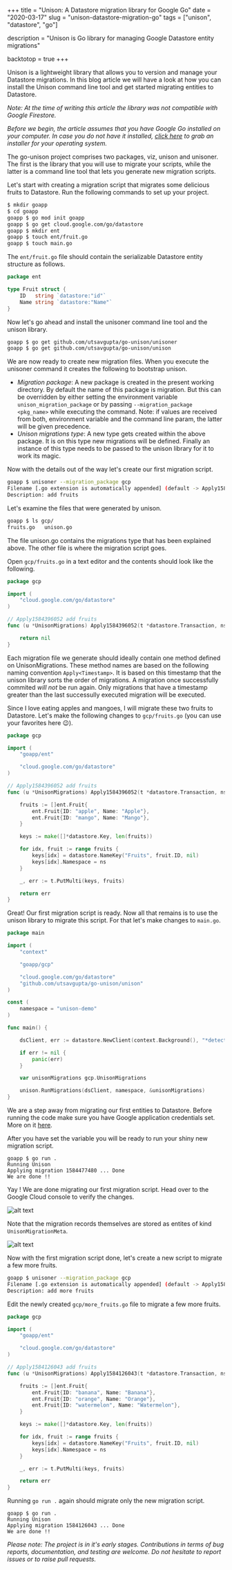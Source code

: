 +++
title = "Unison: A Datastore migration library for Google Go"
date = "2020-03-17"
slug = "unison-datastore-migration-go"
tags = ["unison", "datastore", "go"]

description = "Unison is Go library for managing Google Datastore entity migrations"

backtotop = true
+++

Unison is a lightweight library that allows you to version and manage your Datastore migrations. In this blog article we will have a look at how you can install the Unison command line tool and get started migrating entities to Datastore.

*Note: At the time of writing this article the library was not compatible with Google Firestore.*

*Before we begin, the article assumes that you have Google Go installed on your computer. In case you do not have it installed, [click here](https://golang.org/dl/) to grab an installer for your operating system.* 

The go-unison project comprises two packages, viz, unison and unisoner. The first is the library that you will use to migrate your scripts, while the latter is a command line tool that lets you generate new migration scripts.

Let's start with creating a migration script that migrates some delicious fruits to Datastore. Run the following commands to set up your project.

```bash
$ mkdir goapp
$ cd goapp
goapp $ go mod init goapp
goapp $ go get cloud.google.com/go/datastore
goapp $ mkdir ent
goapp $ touch ent/fruit.go
goapp $ touch main.go
```
The `ent/fruit.go` file should contain the serializable Datastore entity structure as follows.

```go
package ent

type Fruit struct {
    ID   string `datastore:"id"`
    Name string `datastore:"Name"`
}
```

Now let's go ahead and install the unisoner command line tool and the unison library.

```bash
goapp $ go get github.com/utsavgupta/go-unison/unisoner
goapp $ go get github.com/utsavgupta/go-unison/unison
```

We are now ready to create new migration files. When you execute the unisoner command it creates the following to bootstrap unison.

- *Migration package*: A new package is created in the present working directory. By default the name of this package is migration. But this can be overridden by either setting the environment variable `unison_migration_package` or by passing `--migration_package <pkg_name>` while executing the command. Note: if values are received from both, environment variable and the command line param, the latter will be given precedence.
- *Unison migrations type*: A new type gets created within the above package. It is on this type new migrations will be defined. Finally an instance of this type needs to be passed to the unison library for it to work its magic.

Now with the details out of the way let's create our first migration script.

```bash
goapp $ unisoner --migration_package gcp
Filename [.go extension is automatically appended] (default -> Apply1584396052): fruits
Description: add fruits
```

Let's examine the files that were generated by unison.

```bash
goapp $ ls gcp/
fruits.go   unison.go
```

The file unison.go contains the migrations type that has been explained above. The other file is where the migration script goes. 

Open `gcp/fruits.go` in a text editor and the contents should look like the following.

```go
package gcp

import (
    "cloud.google.com/go/datastore"
)

// Apply1584396052 add fruits
func (u *UnisonMigrations) Apply1584396052(t *datastore.Transaction, ns string) error {

    return nil
}
```

Each migration file we generate should ideally contain one method defined on UnisonMigrations. These method names are based on the following naming convention `Apply<Timestamp>`. It is based on this timestamp that the unison library sorts the order of migrations. A migration once successfully commited *will not* be run again. Only migrations that have a timestamp greater than the last successully executed migration will be executed.

Since I love eating apples and mangoes, I will migrate these two fruits to Datastore. Let's make the following changes to `gcp/fruits.go` (you can use your favorites here 😉).

```go
package gcp

import (
    "goapp/ent"

    "cloud.google.com/go/datastore"
)

// Apply1584396052 add fruits
func (u *UnisonMigrations) Apply1584396052(t *datastore.Transaction, ns string) error {

    fruits := []ent.Fruit{
		ent.Fruit{ID: "apple", Name: "Apple"},
		ent.Fruit{ID: "mango", Name: "Mango"},
	}

	keys := make([]*datastore.Key, len(fruits))

	for idx, fruit := range fruits {
		keys[idx] = datastore.NameKey("Fruits", fruit.ID, nil)
	    keys[idx].Namespace = ns
	}

	_, err := t.PutMulti(keys, fruits)

	return err
}
```

Great! Our first migration script is ready. Now all that remains is to use the unison library to migrate this script. For that let's make changes to `main.go`.

```go
package main

import (
    "context"

    "goapp/gcp"

    "cloud.google.com/go/datastore"
    "github.com/utsavgupta/go-unison/unison"
)

const (
	namespace = "unison-demo"
)

func main() {

	dsClient, err := datastore.NewClient(context.Background(), "*detect-project-id*")

	if err != nil {
		panic(err)
	}

	var unisonMigrations gcp.UnisonMigrations

	unison.RunMigrations(dsClient, namespace, &unisonMigrations)
}
```

We are a step away from migrating our first entities to Datastore. Before running the code make sure you have Google application credentials set. More on it [here](https://cloud.google.com/docs/authentication/production).

After you have set the variable you will be ready to run your shiny new migration script.

```text
goapp $ go run .
Running Unison
Applying migration 1584477480 ... Done
We are done !!
```
Yay ! We are done migrating our first migration script. Head over to the Google Cloud console to verify the changes.

![alt text](/img/unison-fruit-1.png "Fruit entities on Datastore")

Note that the migration records themselves are stored as entites of kind `UnisonMigrationMeta`.

![alt text](/img/unison-migrations-1.png "Migration entities")

Now with the first migration script done, let's create a new script to migrate a few more fruits.

```bash
goapp $ unisoner --migration_package gcp
Filename [.go extension is automatically appended] (default -> Apply1584126043): more_fruits
Description: add more fruits
```
Edit the newly created `gcp/more_fruits.go` file to migrate a few more fruits.

```go
package gcp

import (
    "goapp/ent"

    "cloud.google.com/go/datastore"
)

// Apply1584126043 add fruits
func (u *UnisonMigrations) Apply1584126043(t *datastore.Transaction, ns string) error {

    fruits := []ent.Fruit{
		ent.Fruit{ID: "banana", Name: "Banana"},
		ent.Fruit{ID: "orange", Name: "Orange"},
		ent.Fruit{ID: "watermelon", Name: "Watermelon"},
	}

	keys := make([]*datastore.Key, len(fruits))

	for idx, fruit := range fruits {
		keys[idx] = datastore.NameKey("Fruits", fruit.ID, nil)
	    keys[idx].Namespace = ns
	}

	_, err := t.PutMulti(keys, fruits)

	return err
}
```
Running `go run .` again should migrate only the new migration script.

```text
goapp $ go run .
Running Unison
Applying migration 1584126043 ... Done
We are done !!
```

*Please note: The project is in it's early stages. Contributions in terms of bug reports, documentation, and testing are welcome. Do not hesitate to report issues or to raise pull requests.*
